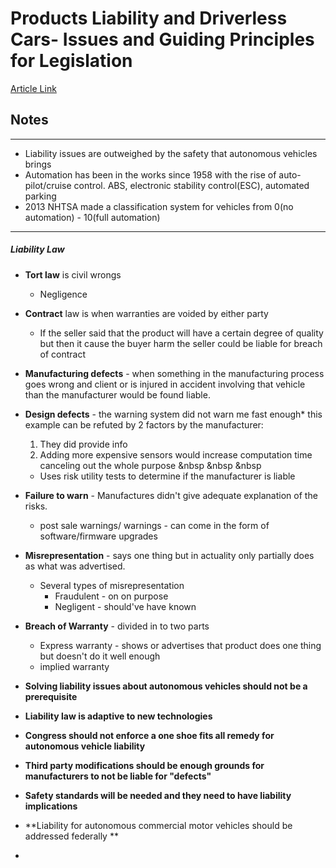 # Products Liability and Driverless Cars- Issues and Guiding Principles for Legislation
[Article Link ](https://www.brookings.edu/research/products-liability-and-driverless-cars-issues-and-guiding-principles-for-legislation/)


## Notes
---
- Liability issues are outweighed by the safety that autonomous vehicles brings
- Automation has been in the works since 1958 with the rise of auto-pilot/cruise control. ABS, electronic stability control(ESC), automated parking
- 2013 NHTSA made a classification system for vehicles from 0(no automation) - 10(full automation)
---
##### Liability Law
- **Tort law** is civil wrongs
	- Negligence
- **Contract** law is when warranties are voided by either party
	- If the seller said that the product will have a certain degree of quality but then it cause the buyer harm the seller could be liable for breach of contract
- **Manufacturing defects** - when something in the manufacturing process goes wrong and client or is injured in accident involving that vehicle than the manufacturer would be found liable.
- **Design defects** - the warning system did not warn me fast enough* this example can be refuted by 2 factors by the manufacturer:
	1. They did provide info
	2. Adding more expensive sensors would increase computation time canceling out the whole purpose 
	&nbsp
	&nbsp
	&nbsp
	
	- Uses risk utility tests to determine if the manufacturer is liable

- **Failure to warn** - Manufactures didn't give adequate explanation of the risks.
	- post sale warnings/ warnings - can come in the form of software/firmware upgrades
- **Misrepresentation** - says one thing but in actuality only partially does as what was advertised. 
	- Several types of misrepresentation 
		- Fraudulent - on on purpose
		- Negligent - should've have known
- **Breach of Warranty** - divided in to two parts
	- Express warranty - shows or advertises that product does one thing but doesn't do it well enough
	- implied warranty

- **Solving liability issues about autonomous vehicles should not be a prerequisite**
- **Liability law is adaptive to new technologies**
- **Congress should not enforce a one shoe fits all remedy for autonomous vehicle liability**
- **Third party modifications should be enough grounds for manufacturers to not be liable for "defects"**
- **Safety standards will be needed and they need to have liability implications**
- **Liability for autonomous commercial motor vehicles should be addressed federally **
- 